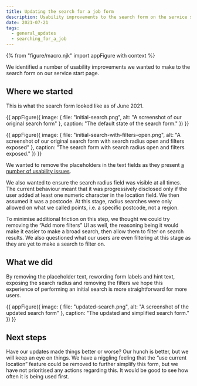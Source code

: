 ```yaml
---
title: Updating the search for a job form
description: Usability improvements to the search form on the service start page.
date: 2021-07-21
tags:
  - general_updates
  - searching_for_a_job
---
```


{% from "figure/macro.njk" import appFigure with context %}

We identified a number of usability improvements we wanted to make to the search form on our service start page.

## Where we started

This is what the search form looked like as of June 2021.

{{ appFigure({
  image: {
    file: "initial-search.png",
    alt: "A screenshot of our original search form"
  },
  caption: "The default state of the search form."
}) }}

{{ appFigure({
  image: {
    file: "initial-search-with-filters-open.png",
    alt: "A screenshot of our original search form with search radius open and filters exposed"
  },
  caption: "The search form with search radius open and filters exposed."
}) }}

We wanted to remove the placeholders in the text fields as they present [a number of usability issues](https://adamsilver.io/blog/placeholders-are-problematic/).

We also wanted to ensure the search radius field was visible at all times. The current behaviour meant that it was progressively disclosed only if the user added at least one numeric character in the location field. We then assumed it was a postcode. At this stage, radius searches were only allowed on what we called points, i.e. a specific postcode, not a region.

To minimise additional friction on this step, we thought we could try removing the “Add more filters” UI as well, the reasoning being it would make it easier to make a broad search, then allow them to filter on search results. We also questioned what our users are even filtering at this stage as they are yet to make a search to filter on.

## What we did

By removing the placeholder text, rewording form labels and hint text, exposing the search radius and removing the filters we hope this experience of performing an initial search is more straightforward for more users.

{{ appFigure({
  image: {
    file: "updated-search.png",
    alt: "A screenshot of the updated search form"
  },
  caption: "The updated and simplified search form."
}) }}

## Next steps

Have our updates made things better or worse? Our hunch is better, but we will keep an eye on things. We have a niggling feeling that the “use current location” feature could be removed to further simplify this form, but we have not prioritised any actions regarding this. It would be good to see how often it is being used first.
